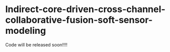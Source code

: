 # Indirect-core-driven-cross-channel-collaborative-fusion-soft-sensor-modeling
Code will be released soon!!!!
